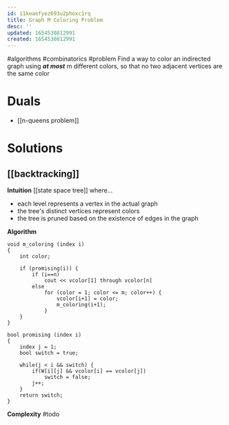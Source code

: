 ```yaml
---
id: i1keaefyez693u2phoxc1rq
title: Graph M Coloring Problem
desc: ''
updated: 1654530812991
created: 1654530812991
---
```

#algorithms #combinatorics  #problem
Find a way to color an indirected graph using ***at most*** m different colors, so that no two adjacent vertices are the same color

# Duals
- [[n-queens problem]]

# Solutions
## [[backtracking]]
**Intuition**
[[state space tree]] where...
- each level represents a vertex in the actual graph
- the tree's distinct vertices represent colors
- the tree is pruned based on the existence of edges in the graph

**Algorithm**
```
void m_coloring (index i)
{
	int color;
	
	if (promising(i)) {
		if (i==n)
			cout << vcolor[1] through vcolor[n]
		else
			for (color = 1; color <= m; color++) {
				vcolor[i+1] = color;
				m_coloring(i+1);
			}
	}
}

bool promising (index i)
{
	index j = 1;
	bool switch = true;
	
	while(j < i && switch) {
		if(W[i][j] && vcolor[i] == vcolor[j])
			switch = false;
		j++;
	}
	return switch;
}
```
**Complexity**
#todo
